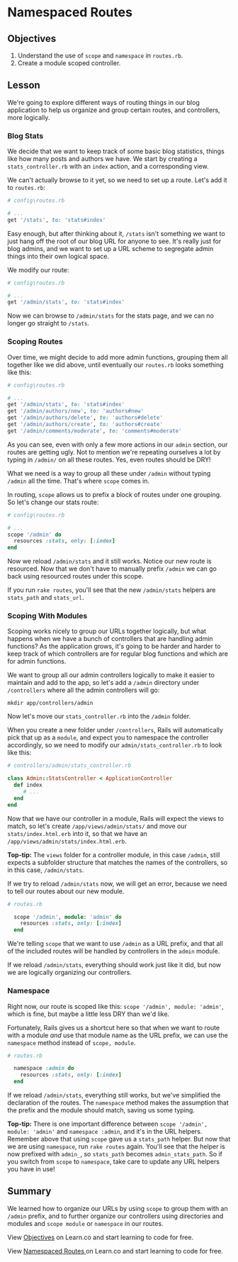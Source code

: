 # Namespaced Routes

## Objectives

1. Understand the use of `scope` and `namespace` in `routes.rb`.
2. Create a module scoped controller.

## Lesson

We're going to explore different ways of routing things in our blog
application to help us organize and group certain routes, and
controllers, more logically.

### Blog Stats

We decide that we want to keep track of some basic blog statistics,
things like how many posts and authors we have. We start by creating a
`stats_controller.rb` with an `index` action, and a corresponding view.

We can't actually browse to it yet, so we need to set up a route. Let's
add it to `routes.rb`:

```ruby
# config\routes.rb

# ...
get '/stats', to: 'stats#index'
```

Easy enough, but after thinking about it, `/stats` isn't something we
want to just hang off the root of our blog URL for anyone to see. It's
really just for blog admins, and we want to set up a URL scheme to
segregate admin things into their own logical space.

We modify our route:

```ruby
# config\routes.rb

# ...
get '/admin/stats', to: 'stats#index'
```

Now we can browse to `/admin/stats` for the stats page, and we can no
longer go straight to `/stats`.

### Scoping Routes

Over time, we might decide to add more admin functions, grouping them
all together like we did above, until eventually our `routes.rb` looks
something like this:

```ruby
# config\routes.rb

# ...
get '/admin/stats', to: 'stats#index'
get '/admin/authors/new', to: 'authors#new'
get '/admin/authors/delete', to: 'authors#delete'
get '/admin/authors/create', to: 'authors#create'
get '/admin/comments/moderate', to: 'comments#moderate'
```

As you can see, even with only a few more actions in our `admin`
section, our routes are getting ugly. Not to mention we're repeating
ourselves a lot by typing in `/admin/` on all these routes. Yes, even
routes should be DRY!

What we need is a way to group all these under `/admin` without typing
`/admin` all the time. That's where `scope` comes in.

In routing, `scope` allows us to prefix a block of routes under one
grouping. So let's change our stats route:

```ruby
# config\routes.rb

# ...
scope '/admin' do
  resources :stats, only: [:index]
end
```

Now we reload `/admin/stats` and it still works. Notice our new route is
resourced. Now that we don't have to manually prefix `/admin` we can go
back using resourced routes under this scope.

If you run `rake routes`, you'll see that the new `/admin/stats` helpers
are `stats_path` and `stats_url`.

### Scoping With Modules

Scoping works nicely to group our URLs together logically, but what
happens when we have a bunch of controllers that are handling admin
functions? As the application grows, it's going to be harder and harder
to keep track of which controllers are for regular blog functions and
which are for admin functions.

We want to group all our admin controllers logically to make it easier
to maintain and add to the app, so let's add a `/admin` directory under
`/controllers` where all the admin controllers will go:

`mkdir app/controllers/admin`

Now let's move our `stats_controller.rb` into the `/admin` folder.

When you create a new folder under `/controllers`, Rails will
automatically pick that up as a `module`, and expect you to namespace
the controller accordingly, so we need to modify our
`admin/stats_controller.rb` to look like this:

```ruby
# controllers/admin/stats_controller.rb

class Admin::StatsController < ApplicationController
  def index
     # ...
  end
end
```

Now that we have our controller in a module, Rails will expect the
views to match, so let's create `/app/views/admin/stats/` and move our
`stats/index.html.erb` into it, so that we have an
`/app/views/admin/stats/index.html.erb`.

**Top-tip:** The `views` folder for a controller module, in this case
`/admin`, still expects a subfolder structure that matches the names of
the controllers, so in this case, `/admin/stats`.

If we try to reload `/admin/stats` now, we will get an error,
because we need to tell our routes about our new module.

```ruby
# routes.rb

  scope '/admin', module: 'admin' do
    resources :stats, only: [:index]
  end
```

We're telling `scope` that we want to use `/admin` as a URL prefix, and that all of the
included routes will be handled by controllers in the `admin` module.

If we reload `/admin/stats`, everything should work just like it did,
but now we are logically organizing our controllers.

### Namespace

Right now, our route is scoped like this: `scope '/admin', module:
'admin'`, which is fine, but maybe a little less DRY than we'd like.

Fortunately, Rails gives us a shortcut here so that when we want to
route with a module *and* use that module name as the URL prefix, we can
use the `namespace` method instead of `scope, module`.

```ruby
# routes.rb

  namespace :admin do
    resources :stats, only: [:index]
  end
```

If we reload `/admin/stats`, everything still works, but we've
simplified the declaration of the routes. The `namespace` method
makes the assumption that the prefix and the module should match, saving
us some typing.

**Top-tip:** There is one important difference between `scope '/admin',
module: 'admin'` and `namespace :admin`, and it's in the URL helpers.
Remember above that using `scope` gave us a `stats_path` helper. But now
that we are using `namespace`, run `rake routes` again. You'll see that
the helper is now prefixed with `admin_`, so `stats_path` becomes
`admin_stats_path`. So if you switch from `scope` to `namespace`, take
care to update any URL helpers you have in use!

## Summary

We learned how to organize our URLs by using `scope` to group them with
an `/admin` prefix, and to further organize our controllers using
directories and modules and `scope module` or `namespace` in our routes.

<p data-visibility='hidden'>View <a href='https://learn.co/lessons/namespaced-routes-reading' title='Objectives'>Objectives</a> on Learn.co and start learning to code for free.</p>

<p data-visibility='hidden'>View <a href='https://learn.co/lessons/namespaced-routes-reading'>Namespaced Routes </a> on Learn.co and start learning to code for free.</p>
